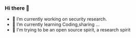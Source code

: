 ### Hi there 👋

<!--
**Hutt0n0/Hutt0n0** is a ✨ _special_ ✨ repository because its `README.md` (this file) appears on your GitHub profile.

Here are some ideas to get you started:

-->
- 🔭 I’m currently working on security research.
- 🌱 I’m currently learning Coding,sharing ...
- 👯 I'm trying to be an open source spirit, a research spirit

